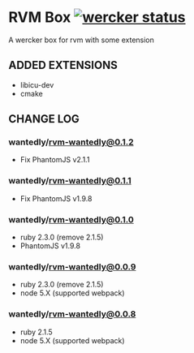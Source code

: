 # RVM Box [![wercker status](https://app.wercker.com/status/662790cc0085c12821de555bd34a5b7a/s "wercker status")](https://app.wercker.com/project/bykey/662790cc0085c12821de555bd34a5b7a)
A wercker box for rvm with some extension

## ADDED EXTENSIONS

* libicu-dev
* cmake

## CHANGE LOG

### wantedly/rvm-wantedly@0.1.2

* Fix PhantomJS v2.1.1

### wantedly/rvm-wantedly@0.1.1

* Fix PhantomJS v1.9.8

### wantedly/rvm-wantedly@0.1.0

* ruby 2.3.0 (remove 2.1.5)
* PhantomJS v1.9.8

### wantedly/rvm-wantedly@0.0.9

* ruby 2.3.0 (remove 2.1.5)
* node 5.X (supported webpack)

### wantedly/rvm-wantedly@0.0.8

* ruby 2.1.5
* node 5.X (supported webpack)
